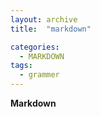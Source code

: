 ```yaml
---
layout: archive
title:  "markdown"

categories:
  - MARKDOWN
tags:
  - grammer
---
```



**Markdown**
